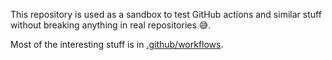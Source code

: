 This repository is used as a sandbox to test GitHub actions and similar stuff without breaking anything in real repositories 😅.

Most of the interesting stuff is in [.github/workflows](.github/workflows).
